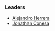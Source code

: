 ### Leaders

* [Alejandro Herrera](mailto:alejandro.herrera@owasp.org)
* [Jonathan Conesa](mailto:jonathan.conesa@owasp.org)
